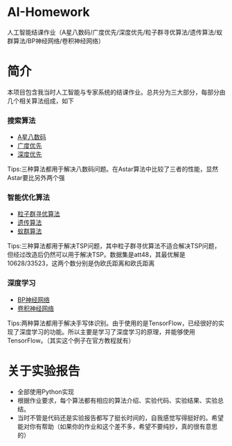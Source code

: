 # AI-Homework
人工智能结课作业（A星八数码/广度优先/深度优先/粒子群寻优算法/遗传算法/蚁群算法/BP神经网络/卷积神经网络）

# 简介

本项目包含我当时人工智能与专家系统的结课作业。总共分为三大部分，每部分由几个相关算法组成，如下

### 搜索算法

- [A星八数码](https://github.com/roadwide/AI-Homework/tree/master/Search%20Algorithms/Astar)
- [广度优先](.https://github.com/roadwide/AI-Homework/tree/master/Search%20Algorithms/BFS)
- [深度优先](https://github.com/roadwide/AI-Homework/tree/master/Search%20Algorithms/DFS)

Tips:三种算法都用于解决八数码问题。在Astar算法中比较了三者的性能，显然Astar要比另外两个强

### 智能优化算法

- [粒子群寻优算法](https://github.com/roadwide/AI-Homework/tree/master/Intelligent%20Optimization%20Algorithm/PSO)
- [遗传算法](https://github.com/roadwide/AI-Homework/tree/master/Intelligent%20Optimization%20Algorithm/GA)
- [蚁群算法](https://github.com/roadwide/AI-Homework/tree/master/Intelligent%20Optimization%20Algorithm/ACO)

Tips:三种算法都用于解决TSP问题，其中粒子群寻优算法不适合解决TSP问题，但经过改造后仍然可以用于解决TSP。数据集是att48，其最优解是10628/33523，这两个数分别是伪欧氏距离和欧氏距离

### 深度学习

- [BP神经网络](https://github.com/roadwide/AI-Homework/tree/master/Deep%20Learning/BP/)
- [卷积神经网络](https://github.com/roadwide/AI-Homework/tree/master/Deep%20Learning/CNN)

Tips:两种算法都用于解决手写体识别。由于使用的是TensorFlow，已经很好的实现了深度学习的功能。所以主要是学习了深度学习的原理，并能够使用TensorFlow。（其实这个例子在官方教程就有）

# 关于实验报告

- 全部使用Python实现
- 根据作业要求，每个算法都有相应的算法介绍、实验代码、实验结果、实验总结。
- 当时不管是代码还是实验报告都写了挺长时间的，自我感觉写得挺好的。希望能对你有帮助（如果你的作业和这个差不多，希望不要纯抄，真的很有意思的）